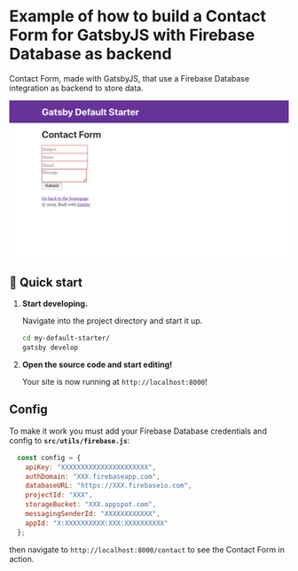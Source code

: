 # Example of how to build a Contact Form for GatsbyJS with Firebase Database as backend

Contact Form, made with GatsbyJS, that use a Firebase Database integration as backend to store data.

![Contact Form](./screenshot.png "Contact Form")

## 🚀 Quick start

1.  **Start developing.**

    Navigate into the project directory and start it up.

    ```sh
    cd my-default-starter/
    gatsby develop
    ```

1.  **Open the source code and start editing!**

    Your site is now running at `http://localhost:8000`!

## Config

To make it work you must add your Firebase Database credentials and config to **`src/utils/firebase.js`**:

```javascript
  const config = {
    apiKey: "XXXXXXXXXXXXXXXXXXXXXX",
    authDomain: "XXX.firebaseapp.com",
    databaseURL: "https://XXX.firebaseio.com",
    projectId: "XXX",
    storageBucket: "XXX.appspot.com",
    messagingSenderId: "XXXXXXXXXXXX",
    appId: "X:XXXXXXXXXX:XXX:XXXXXXXXXX"
  };
```

then navigate to `http://localhost:8000/contact` to see the Contact Form in action.
